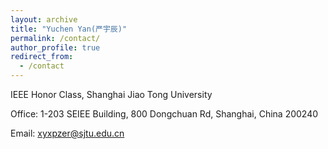 ```yaml
---
layout: archive
title: "Yuchen Yan(严宇辰)"
permalink: /contact/
author_profile: true
redirect_from:
  - /contact
---
```

IEEE Honor Class, Shanghai Jiao Tong University

Office: 1-203 SEIEE Building, 800 Dongchuan Rd, Shanghai, China 200240

Email: xyxpzer@sjtu.edu.cn

